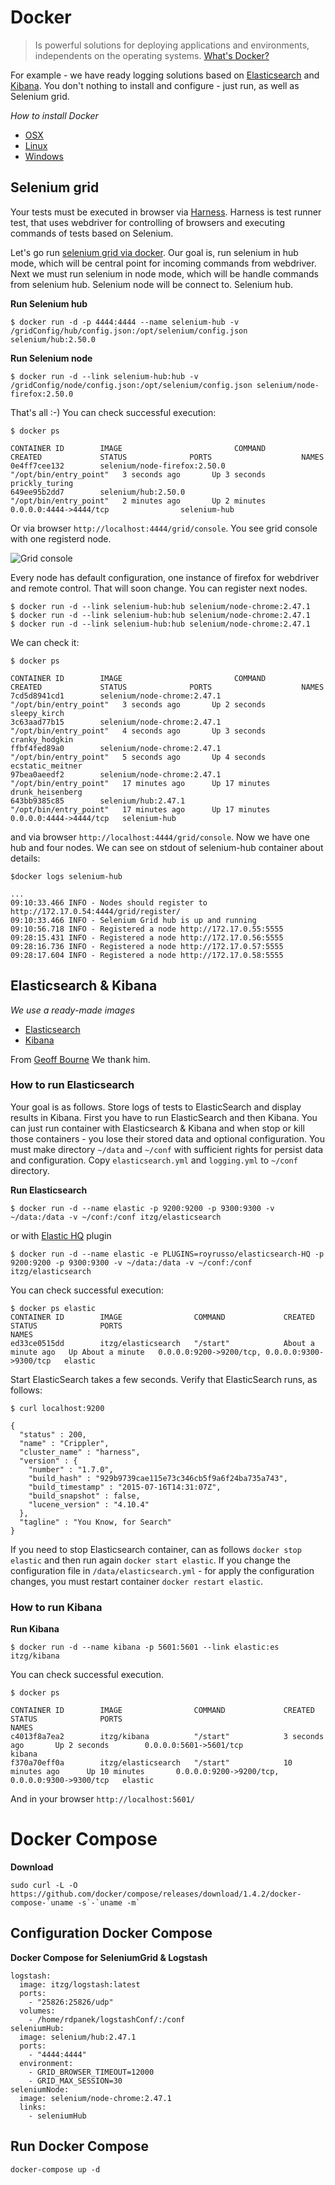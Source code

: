# Docker
> Is powerful solutions for deploying applications and environments, independents on the operating systems. [What's Docker?](https://www.docker.com/whatisdocker)

For example - we have ready logging solutions based on [Elasticsearch](https://www.elastic.co/products/elasticsearch) and [Kibana](https://www.elastic.co/products/kibana). You don't nothing to install and configure - just run, as well as Selenium grid.

*How to install Docker*
- [OSX](http://docs.docker.com/mac/started/)
- [Linux](http://docs.docker.com/linux/started/)
- [Windows](http://docs.docker.com/windows/started/)


## Selenium grid
Your tests must be executed in browser via [Harness](https://github.com/test-stack/harness). Harness is test runner test, that uses webdriver for controlling of browsers and executing commands of tests based on Selenium.

Let's go run [selenium grid via docker](https://github.com/SeleniumHQ/docker-selenium). Our goal is, run selenium in hub mode, which will be central point for incoming commands from webdriver. Next we must run selenium in node mode, which will be handle commands from selenium hub. Selenium node will be connect to. Selenium hub.

**Run Selenium hub**
```
$ docker run -d -p 4444:4444 --name selenium-hub -v /gridConfig/hub/config.json:/opt/selenium/config.json selenium/hub:2.50.0
```

**Run Selenium node**
```
$ docker run -d --link selenium-hub:hub -v /gridConfig/node/config.json:/opt/selenium/config.json selenium/node-firefox:2.50.0
```

That's all :-) You can check successful execution:
```
$ docker ps

CONTAINER ID        IMAGE                         COMMAND                  CREATED             STATUS              PORTS                    NAMES
0e4ff7cee132        selenium/node-firefox:2.50.0   "/opt/bin/entry_point"   3 seconds ago       Up 3 seconds                                              prickly_turing
649ee95b2dd7        selenium/hub:2.50.0            "/opt/bin/entry_point"   2 minutes ago       Up 2 minutes        0.0.0.0:4444->4444/tcp                selenium-hub
```

Or via browser `http://localhost:4444/grid/console`. You see grid console with one registerd node.

![Grid console](https://raw.githubusercontent.com/test-stack/docker/master/docs/gridConsole.png)

Every node has default configuration, one instance of firefox for webdriver and remote control. That will soon change. You can register next nodes.

```
$ docker run -d --link selenium-hub:hub selenium/node-chrome:2.47.1
$ docker run -d --link selenium-hub:hub selenium/node-chrome:2.47.1
$ docker run -d --link selenium-hub:hub selenium/node-chrome:2.47.1
```

We can check it:

```
$ docker ps

CONTAINER ID        IMAGE                         COMMAND                  CREATED             STATUS              PORTS                    NAMES
7cd5d8941cd1        selenium/node-chrome:2.47.1   "/opt/bin/entry_point"   3 seconds ago       Up 2 seconds                                 sleepy_kirch
3c63aad77b15        selenium/node-chrome:2.47.1   "/opt/bin/entry_point"   4 seconds ago       Up 3 seconds                                 cranky_hodgkin
ffbf4fed89a0        selenium/node-chrome:2.47.1   "/opt/bin/entry_point"   5 seconds ago       Up 4 seconds                                 ecstatic_meitner
97bea0aeedf2        selenium/node-chrome:2.47.1   "/opt/bin/entry_point"   17 minutes ago      Up 17 minutes                                drunk_heisenberg
643bb9385c85        selenium/hub:2.47.1           "/opt/bin/entry_point"   17 minutes ago      Up 17 minutes       0.0.0.0:4444->4444/tcp   selenium-hub
```

and via browser `http://localhost:4444/grid/console`. Now we have one hub and four nodes. We can see on stdout of selenium-hub container about details:

```
$docker logs selenium-hub

...
09:10:33.466 INFO - Nodes should register to http://172.17.0.54:4444/grid/register/
09:10:33.466 INFO - Selenium Grid hub is up and running
09:10:56.718 INFO - Registered a node http://172.17.0.55:5555
09:28:15.431 INFO - Registered a node http://172.17.0.56:5555
09:28:16.736 INFO - Registered a node http://172.17.0.57:5555
09:28:17.604 INFO - Registered a node http://172.17.0.58:5555
```

## Elasticsearch & Kibana

*We use a ready-made images*
- [Elasticsearch](https://hub.docker.com/r/itzg/elasticsearch/)
- [Kibana](https://hub.docker.com/r/itzg/kibana/)

From [Geoff Bourne](https://hub.docker.com/u/itzg/) We thank him.

### How to run Elasticsearch
Your goal is as follows. Store logs of tests to ElasticSearch and display results in Kibana. First you have to run ElasticSearch and then Kibana. You can just run container with Elasticsearch & Kibana and when stop or kill those containers - you lose their stored data and optional configuration. You must make directory `~/data` and `~/conf` with sufficient rights for persist data and configuration.
Copy `elasticsearch.yml` and `logging.yml` to `~/conf` directory.

**Run Elasticsearch**
```
$ docker run -d --name elastic -p 9200:9200 -p 9300:9300 -v ~/data:/data -v ~/conf:/conf itzg/elasticsearch
```
or with [Elastic HQ](http://www.elastichq.org/index.html) plugin
```
$ docker run -d --name elastic -e PLUGINS=royrusso/elasticsearch-HQ -p 9200:9200 -p 9300:9300 -v ~/data:/data -v ~/conf:/conf itzg/elasticsearch
```
You can check successful execution:
```
$ docker ps elastic
CONTAINER ID        IMAGE                COMMAND             CREATED              STATUS              PORTS                                            NAMES
ed33ce0515dd        itzg/elasticsearch   "/start"            About a minute ago   Up About a minute   0.0.0.0:9200->9200/tcp, 0.0.0.0:9300->9300/tcp   elastic
```
Start ElasticSearch takes a few seconds. Verify that ElasticSearch runs, as follows:
```
$ curl localhost:9200

{
  "status" : 200,
  "name" : "Crippler",
  "cluster_name" : "harness",
  "version" : {
    "number" : "1.7.0",
    "build_hash" : "929b9739cae115e73c346cb5f9a6f24ba735a743",
    "build_timestamp" : "2015-07-16T14:31:07Z",
    "build_snapshot" : false,
    "lucene_version" : "4.10.4"
  },
  "tagline" : "You Know, for Search"
}
```
If you need to stop Elasticsearch container, can as follows `docker stop elastic` and then run again `docker start elastic`. If you change the configuration file in `/data/elasticsearch.yml` - for apply the configuration changes, you must restart container `docker restart elastic`.

### How to run Kibana

**Run Kibana**
```
$ docker run -d --name kibana -p 5601:5601 --link elastic:es itzg/kibana
```
You can check successful execution.
```
$ docker ps

CONTAINER ID        IMAGE                COMMAND             CREATED             STATUS              PORTS                                            NAMES
c4013f8a7ea2        itzg/kibana          "/start"            3 seconds ago       Up 2 seconds        0.0.0.0:5601->5601/tcp                           kibana
f370a70eff0a        itzg/elasticsearch   "/start"            10 minutes ago      Up 10 minutes       0.0.0.0:9200->9200/tcp, 0.0.0.0:9300->9300/tcp   elastic
```
And in your browser `http://localhost:5601/`


# Docker Compose

**Download**
```
sudo curl -L -O https://github.com/docker/compose/releases/download/1.4.2/docker-compose-`uname -s`-`uname -m`
```

## Configuration Docker Compose

**Docker Compose for SeleniumGrid & Logstash**
```
logstash:
  image: itzg/logstash:latest
  ports:
    - "25826:25826/udp"
  volumes:
    - /home/rdpanek/logstashConf/:/conf
seleniumHub:
  image: selenium/hub:2.47.1
  ports:
    - "4444:4444"
  environment:
    - GRID_BROWSER_TIMEOUT=12000
    - GRID_MAX_SESSION=30
seleniumNode:
  image: selenium/node-chrome:2.47.1
  links:
    - seleniumHub
```

## Run Docker Compose
`docker-compose up -d`